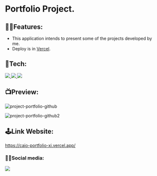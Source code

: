 <h1>Portfolio Project.</h1>

<h2>🐱‍👤Features:</h2>

- This application intends to present some of the projects developed by me.
- Deploy is in [Vercel](https://vercel.com).

<h2>🤖Tech:</h2>

<a href="h2">
<img src="https://img.shields.io/badge/-HTML-05122A?style=flat&color=blue&logo=HTML5"/>
</a>
<a href="#">
<img src="https://img.shields.io/badge/-CSS-05122A?style=flat&color=blue&logo=CSS3"/>
</a>
<a href="#">
<img src="https://img.shields.io/badge/-javaScript-05122A?style=flat&color=blueviolet&logo=JAVASCRIPT"/>
</a>

<h2>📺Preview:</h2>

![project-portfolio-github](https://user-images.githubusercontent.com/99665225/228974844-9526e74f-858f-40f0-949d-37708c5f0d35.jpg)

![project-portfolio-github2](https://user-images.githubusercontent.com/99665225/228974778-9069456f-32ff-4e66-93f2-189ed074ec44.jpg)

<h2>🕹Link Website:</h2>

https://caio-portfolio-xi.vercel.app/

<h3>🐱‍🏍Social media:</h3>
<a href="https://linkedin.com/in/caio-espíndola">
<img src="https://img.shields.io/badge/-Linkedin-05122A?style=flat&color=ff69b4&logo=linkedin"/>
</a>





